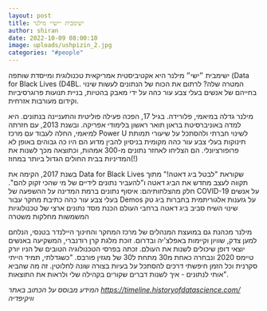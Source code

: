 ```yaml
---
layout: post
title: ישימבית ״ישי״ מילנר
author: shiran
date: 2022-10-09 08:00:10
image: uploads/ushpizin_2.jpg
categories: "#people"
---
```

ישימבית ״ישי״ מילנר היא אקטיביסטית אמריקאית טכנולוגית ומייסדת שותפה (Data for Black Lives (D4BL. 
המטרה שלה? לרתום את הכוח של הנתונים לעשות שינוי בחייהם של אנשים בעלי צבע עור כהה על ידי מאבק בהטיות, בניית תנועות פרוגרסיביות וקידום מעורבות אזרחית.

מילנר גדלה במיאמי, פלורידה. בגיל 17, הפכה פעילה פוליטית והתעניינה בנתונים. היא למדה באוניברסיטת בראון תואר ראשון בלימודי אפריקה. ובשנת 2013, עם חזרתה למיאמי, החלה לעבוד עם מרכז Power U לשינוי חברתי ולהסתכל על שיעורי תמותת תינוקות בעלי צבע עור כהה מקומית בניסיון להבין מדוע הם היו כה גבוהים באופן לא פרופורציונלי. הם הצליחו לאחזר נתונים מ-300 אמהות, וכתוצאה מכך לשנות את המדיניות בבית החולים הגדול ביותר במחוז(!)

בשנת 2017, הקימה את Data for Black Lives שקוראת "לבטל ביג דאטה!" מתוך תקווה לעצב מחדש את הביג דאטה ו"להעביר נתונים לידיים של מי שהכי זקוק להם". חלק מהצלחותיהם:
איסוף נתונים ברמת המדינה על ההשפעה של COVID-19 על אנשים בעלי צבע עור כהה כתיבת מחקר עבור Demos על גזענות אלגוריתמית בחברות ביג טק
שינוי השיח סביב ביג דאטה ברחבי העולם
הכנת מסד נתונים ארצי של טכנולוגיות המשמשות מחלקות משטרה

מילנר מכהנת גם במועצת המנהלים של מרכז המחקר והחינוך היילנדר בטנסי, הנלחם למען צדק, שוויון וקיימות באפלצ'יה ובדרום. זוכת מלגת קרן רודנברי, המשקיעה באנשים יוצאי דופן שיכולים לשנות את העולם. זכתה בפרסי הטכנולוגיה הטובים של הניו יורק טיימס 2020 ונבחרה כאחת מ30 מתחת ל30 של מגזין פורבס.
"כשגדלתי, תמיד הייתי סקרנית וכל הזמן חיפשתי דרכים להסתכל על בעיות בצורה שונה לחלוטין. זה מה שהביא אותי לנתונים - איך לשנות דברים שקורים בקהילה שלי ולראות את התוצאות".

*המידע מבוסס על הכתוב באתר https://timeline.historyofdatascience.com/ וויקיפדיה*

